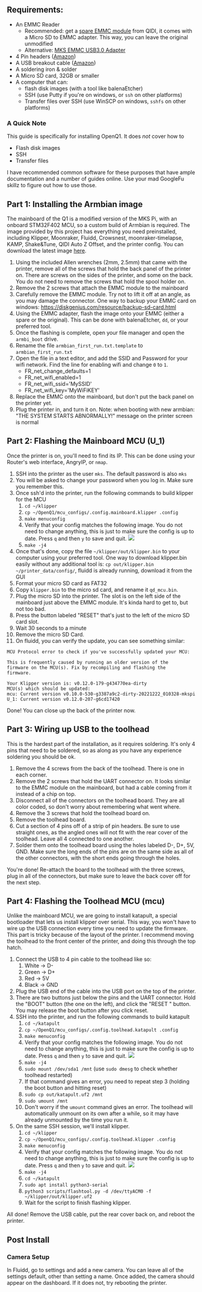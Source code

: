 ## Requirements:
- An EMMC Reader
  - Recommended: get a [spare EMMC module](https://qidi3d.com/products/x-max-3-x-plus-3-x-smart-3-emmc-32g) from QIDI, it comes with a Micro SD to EMMC adapter. This way, you can leave the original unmodified 
  - Alternative: [MKS EMMC USB3.0 Adapter](https://a.co/d/8AeMtbJ)
- 4 Pin headers ([Amazon](https://a.co/d/gyoWu87))
- A USB breakout cable ([Amazon](https://a.co/d/8RZnE3A))
- A soldering iron & solder
- A Micro SD card, 32GB or smaller
- A computer that can:
	- flash disk images (with a tool like balenaEtcher)
	- SSH (use Putty if you're on windows, or `ssh` on other platforms) 
	- Transfer files over SSH (use WinSCP on windows, `sshfs` on other platforms)

### A Quick Note
This guide is specifically for installing OpenQ1. It does *not* cover how to
- Flash disk images
- SSH
- Transfer files

I have recommended common software for these purposes that have ample documentation and a number of guides online. Use your mad GoogleFu skillz to figure out how to use those.


## Part 1: Installing the Armbian image
The mainboard of the Q1 is a modified version of the MKS Pi, with an onboard STM32F402 MCU, so a custom build of Armbian is required. The image provided by this project has everything you need preinstalled, including Klipper, Moonraker, Fluidd, Crowsnest, moonraker-timelapse, KAMP, Shake&Tune, QIDI Auto Z Offset, and the printer config. You can download the latest image [here](https://github.com/frap129/armbian_qidi-q1-pro/releases).

1. Using the included Allen wrenches (2mm, 2.5mm) that came with the printer, remove all of the screws that hold the back panel of the printer on. There are screws on the sides of the printer, and some on the back. You do not need to remove the screws that hold the spool holder on. 
2. Remove the 2 screws that attach the EMMC module to the mainboard
3. Carefully remove the EMMC module. Try not to lift it off at an angle, as you may damage the connector.
One way to backup your EMMC card on windows: https://diskgenius.com/resource/backup-sd-card.html
4. Using the EMMC adapter, flash the image onto your EMMC (either a spare or the original). This can be done with balenaEtcher, `dd`, or your preferred tool.
5. Once the flashing is complete, open your file manager and open the `armbi_boot` drive. 
6. Rename the file `armbian_first_run.txt.template` to `armbian_first_run.txt`
7. Open the file in a text editor, and add the SSID and Password for your wifi network. Find the line for enabling wifi and change `0` to `1`.
	- FR_net_change_defaults=1
	- FR_net_wifi_enabled=1
	- FR_net_wifi_ssid='MySSID'
	- FR_net_wifi_key='MyWiFiKEY'
8. Replace the EMMC onto the mainboard, but don't put the back panel on the printer yet.
9. Plug the printer in, and turn it on.
Note: when booting with new armbian: "THE SYSTEM STARTS ABNORMALLY!" message on the printer screen is normal


## Part 2: Flashing the Mainboard MCU (U_1)
Once the printer is on, you'll need to find its IP. This can be done using your Router's web interface, AngryIP, or `nmap`.
1. SSH into the printer as the user `mks`. The default password is also `mks`
2. You will be asked to change your password when you log in. Make sure you remember this.
3. Once ssh'd into the printer, run the following commands to build klipper for the MCU
	1. `cd ~/klipper`
	2. `cp ~/OpenQ1/mcu_configs/.config.mainboard.klipper .config`
	3. `make menuconfig`
	4. Verify that your config matches the following image. You do not need to change anything, this is just to make sure the config is up to date. Press `q` and then `y` to save and quit.
![](images/config_mainboard_klipper.png)
	5. `make -j4`
4. Once that's done, copy the file `~/klipper/out/klipper.bin` to your computer using your preferred tool.
	One way to download klipper.bin easily without any additional tool is: `cp out/klipper.bin ~/printer_data/config/`, fluidd is already running, download it from the GUI
5. Format your micro SD card as FAT32
6. Copy `klipper.bin` to the micro sd card, and rename it `qd_mcu.bin`. 
7. Plug the micro SD into the printer. The slot is on the left side of the mainboard just above the EMMC module. It's kinda hard to get to, but not too bad.
8. Press the button labeled "RESET" that's just to the left of the micro SD card slot. 
9. Wait 30 seconds to a minute
10. Remove the micro SD Card.
11. On fluidd, you can verify the update, you can see something similar:
```
MCU Protocol error to check if you've successfully updated your MCU:

This is frequently caused by running an older version of the
firmware on the MCU(s). Fix by recompiling and flashing the
firmware.

Your Klipper version is: v0.12.0-179-g434770ea-dirty
MCU(s) which should be updated:
mcu: Current version v0.10.0-530-g3387a9c2-dirty-20221222_010328-mkspi
U_1: Current version v0.12.0-207-g6cd17420
```
Done! You can close up the back of the printer now.


## Part 3: Wiring up USB to the toolhead
This is the hardest part of the installation, as it requires soldering. It's only 4 pins that need to be soldered, so as along as you have any experience soldering you should be ok.
1. Remove the 4 screws from the back of the toolhead. There is one in each corner.
2. Remove the 2 screws that hold the UART connector on. It looks similar to the EMMC module on the mainboard, but had a cable coming from it instead of a chip on top. 
3. Disconnect all of the connectors on the toolhead board. They are all color coded, so don't worry about remembering what went where.
4. Remove the 3 screws that hold the toolhead board on.
5. Remove the toolhead board.
6. Cut a section of 4 pins off of a strip of pin headers. Be sure to use straight ones, as the angled ones will not fit with the rear cover of the toolhead. Leave all 4 connected to one another.
7. Solder them onto the toolhead board using the holes labeled D-, D+, 5V, GND. Make sure the long ends of the pins are on the same side as all of the other connectors, with the short ends going through the holes.

You're done! Re-attach the board to the toolhead with the three screws, plug in all of the connectors, but make sure to leave the back cover off for the next step.


## Part 4: Flashing the Toolhead MCU (mcu)
Unlike the mainboard MCU, we are going to install katapult, a special bootloader that lets us install klipper over serial. This way, you won't have to wire up the USB connection every time you need to update the firmware. This part is tricky because of the layout of the printer. I recommend moving the toolhead to the front center of the printer, and doing this through the top hatch.
1. Connect the USB to 4 pin cable to the toolhead like so:
	1. White -> D-
	2. Green -> D+
	3. Red -> 5V
	4. Black -> GND
2. Plug the USB end of the cable into the USB port on the top of the printer.
3. There are two buttons just below the pins and the UART connector. Hold the "BOOT" button (the one on the left), and click the "RESET " button. You may release the boot button after you click reset.
4. SSH into the printer, and run the following commands to build katapult
	1. `cd ~/katapult`
	2. `cp ~/OpenQ1/mcu_configs/.config.toolhead.katapult .config`
	3. `make menuconfig`
	4. Verify that your config matches the following image. You do not need to change anything, this is just to make sure the config is up to date. Press `q` and then `y` to save and quit.
![](images/config_toolhead_katapult.png)
	5. `make -j4`
	6. `sudo mount /dev/sda1 /mnt` (use `sudo dmesg` to check whether toolhead restarted)
	7. If that command gives an error, you need to repeat step 3 (holding the boot button and hitting reset)
	8. `sudo cp out/katapult.uf2 /mnt`
	9. `sudo umount /mnt`
	10. Don't worry if the `umount` command gives an error. The toolhead will automatically unmount on its own after a while, so it may have already unmounted by the time you run it.
5. On the same SSH session, we'll install klipper.
	1. `cd ~/klipper`
	2. `cp ~/OpenQ1/mcu_configs/.config.toolhead.klipper .config`
	3. `make menuconfig`
	4. Verify that your config matches the following image. You do not need to change anything, this is just to make sure the config is up to date. Press `q` and then `y` to save and quit.
![](images/config_toolhead_klipper.png)
	5. `make -j4`
	6. `cd ~/katapult`
	7. `sudo apt install python3-serial`
	8. `python3 scripts/flashtool.py -d /dev/ttyACM0 -f ~/klipper/out/klipper.uf2`
	9. Wait for the script to finish flashing klipper.

All done! Remove the USB cable, put the rear cover back on, and reboot the printer.

## Post Install

### Camera Setup
In Fluidd, go to settings and add a new camera. You can leave all of the settings default, other than setting a name. Once added, the camera should appear on the dashboard. If it does not, try rebooting the printer.
